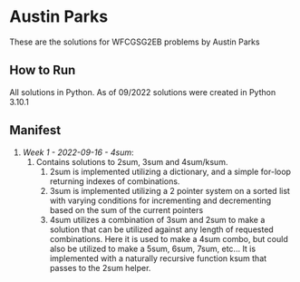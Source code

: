 # Austin Parks

These are the solutions for WFCGSG2EB problems by Austin Parks

## How to Run

All solutions in Python.
As of 09/2022 solutions were created in Python 3.10.1

## Manifest

1. *Week 1 - 2022-09-16 - 4sum*:
   1. Contains solutions to 2sum, 3sum and 4sum/ksum.
      1. 2sum is implemented utilizing a dictionary, and a simple for-loop returning indexes of combinations.
      2. 3sum is implemented utilizing a 2 pointer system on a sorted list with varying conditions for incrementing and decrementing based on the sum of the current pointers
      3. 4sum utilizes a combination of 3sum and 2sum to make a solution that can be utilized against any length of requested combinations. Here it is used to make a 4sum combo, but could also be utilized to make a 5sum, 6sum, 7sum, etc... It is implemented with a naturally recursive function ksum that passes to the 2sum helper.
